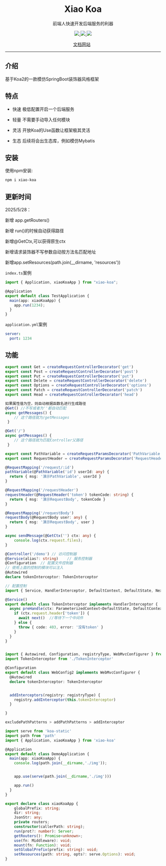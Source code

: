 <h1 align="center">Xiao Koa</h1>
<p align="center">前端人快速开发后端服务的利器</p>
<p align="center">
   <a href="https://www.npmjs.com/package/xiao-koa">
    <img src="https://img.shields.io/npm/v/xiao-koa.svg">
  </a>
  <a href="https://npmcharts.com/compare/xiao-koa?minimal=true">
    <img src="https://img.shields.io/npm/dt/xiao-koa.svg">
  </a>
      <a href="https://opensource.org/licenses/MIT"><img src="https://img.shields.io/badge/License-MIT-blue.svg"></a>
<p align="center">
  <a href="http://xiao-koa.xuanxiaoqian.com">文档网站</a>
  &nbsp;
</p>


---




## 介绍

基于Koa2的一款模仿SpringBoot装饰器风格框架



## 特点

- 快速 极低配置开启一个后端服务

- 轻量 不需要手动导入任何模块

- 灵活 开放Koa的Use函数让框架极其灵活

- 生态 后续将会出生态库，例如模仿Mybatis



## 安装

使用npm安装:

~~~sh
npm i xiao-koa
~~~



## 更新时间

2025/5/28：

新增 app.getRouters()

新增 run()的时候自动获得路径

新增@GetCtx,可以获得原生ctx

新增请求装饰器不写参数自动按方法名匹配地址

新增app.setResources(path.join(__dirname, 'resources'))



`index.ts`案例

~~~ts
import { Application, xiaoKoaApp } from "xiao-koa";

@Application
export default class TestApplication {
  main(app: xiaoKoaApp) {
    app.run(1234);
  }
}
~~~



`application.yml`案例

~~~yaml
server:
  port: 1234
~~~



## 功能

```ts
export const Get = createRequestControllerDecorator('get')
export const Post = createRequestControllerDecorator('post')
export const Put = createRequestControllerDecorator('put')
export const Delete = createRequestControllerDecorator('delete')
export const Options = createRequestControllerDecorator('options')
export const Patch = createRequestControllerDecorator('patch')
export const Head = createRequestControllerDecorator('head')

如果属性值为空，则自动根据函数名进行生成路径
@Get() //不写或者为''都自动匹配
async getMessages() {
    // 这个路径就为/getMessages
 }

@Get('/')
async getMessages() {
    // 这个路径就为匹配Controller父路径
 }
```

```ts
export const PathVariable = createRequestParamsDecorator('PathVariable')
export const RequestHeader = createRequestParamsDecorator('RequestHeader')

@RequestMapping('/request/:id')
pathVariable(@PathVariable('id') userId: any) {
  return { msg: '演示PathVariable', userId }
}

@RequestMapping('/requestHeader')
requestHeader(@RequestHeader('token') tokenCode: string) {
  return { msg: '演示RequestBody', tokenCode }
}

@RequestMapping('/requestBody')
requestBody(@RequestBody user: any) {
  return { msg: '演示RequestBody', user }
}

async sendMessage(@GetCtx('') ctx: any) {
    console.log(ctx.request.files);
}

```

```ts
@Controller('/demo') // 访问控制器
@Service(alias?: string)	// 服务控制器
@Configuration	// 配置文件控制器
// 使用上面的控制的模块可以注入
@Autowired
declare tokenInterceptor: TokenInterceptor
```

```ts
// 配置控制
import { Service, HandlerInterceptor, DefaultContext, DefaultState, Next, ParameterizedContext } from 'xiao-koa'

@Service()
export default class TokenInterceptor implements HandlerInterceptor {
  async preHandle(ctx: ParameterizedContext<DefaultState, DefaultContext, unknown>, next: Next) {
    if (ctx.request.header['token']) {
      await next()	//等待下一个中间件
    } else {
      throw { code: 403, error: '没有token' }
    }
  }
}


import { Autowired, Configuration, registryType, WebMvcConfigurer } from 'xiao-koa'
import TokenInterceptor from './TokenInterceptor'

@Configuration
export default class WebConfig2 implements WebMvcConfigurer {
  @Autowired
  declare tokenInterceptor: TokenInterceptor


  addInterceptors(registry: registryType) {
    registry.addInterceptor(this.tokenInterceptor)
  }

}

excludePathPatterns > addPathPatterns > addInterceptor

```

```ts
import serve from 'koa-static'
import path from 'path'
import { Application, xiaoKoaApp } from 'xiao-koa'

@Application
export default class DemoApplication {
  main(app: xiaoKoaApp) {
    console.log(path.join(__dirname,'./img'));


    app.use(serve(path.join(__dirname,'./img')))

    app.run()
  }
}

export declare class xiaoKoaApp {
    globalPrefix: string;
    dir: string;
    JsonStr: any;
    private routers;
    constructor(callerPath: string);
    run(prot?: number): Server;
    getRouters(): Promise<unknown>;
    use(fn: Middleware): void;
    mount(fn: Function): void;
    setGlobalPrefix(prefix: string): void;
    setResources(path: string, opts?: serve.Options): void;
}

```

